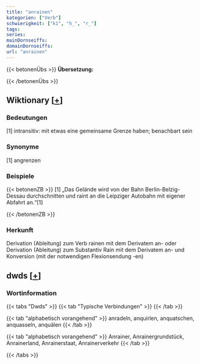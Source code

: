 ```yaml
---
title: "anrainen"
kategorien: ["Verb"]
schwierigkeit: ["k1", "h_", "r_"]
tags:
series:
mainDornseiffs:
domainDornseiffs:
url: "anrainen"
---
```


{{< betonenÜbs >}}
**Übersetzung:**  
  
{{< /betonenÜbs >}}

## Wiktionary [[+](https://de.wiktionary.org/wiki/anrainen)]

### Bedeutungen
[1] intransitiv: mit etwas eine gemeinsame Grenze haben; benachbart sein  

### Synonyme
[1] angrenzen  

### Beispiele
{{< betonenZB >}}
[1] „Das Gelände wird von der Bahn Berlin-Belzig-Dessau durchschnitten und raint an die Leipziger Autobahn mit eigener Abfahrt an.“[1]  

{{< /betonenZB >}}
### Herkunft
Derivation (Ableitung) zum Verb rainen mit dem Derivatem an- oder  
Derivation (Ableitung) zum Substantiv Rain mit dem Derivatem an- und Konversion (mit der notwendigen Flexionsendung -en)  



## dwds [[+](https://www.dwds.de/wb/anrainen)]

### Wortinformation
{{< tabs "Dwds" >}}
{{< tab "Typische Verbindungen" >}}
{{< /tab >}}

{{< tab "alphabetisch vorangehend" >}}
anradeln, anquirlen, anquatschen, anquasseln, anquälen
{{< /tab >}}

{{< tab "alphabetisch vorangehend" >}}
Anrainer, Anrainergrundstück, Anrainerland, Anrainerstaat, Anrainerverkehr
{{< /tab >}}

{{< /tabs >}}

